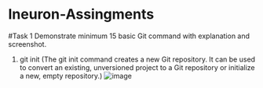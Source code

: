 # Ineuron-Assingments

#Task 1
Demonstrate minimum 15 basic Git command with explanation and screenshot.

1) git init (The git init command creates a new Git repository. It can be used to convert an existing, unversioned project to a Git repository or initialize a new, empty repository.)
![image](https://user-images.githubusercontent.com/106509394/194042190-25f08270-475a-4127-ad7c-3dc5788add49.png)

